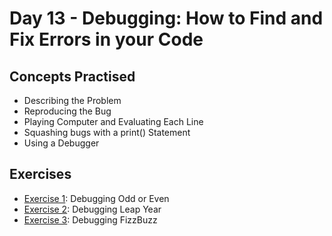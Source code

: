 # Day 13 - Debugging: How to Find and Fix Errors in your Code

## Concepts Practised

- Describing the Problem
- Reproducing the Bug
- Playing Computer and Evaluating Each Line
- Squashing bugs with a print() Statement
- Using a Debugger

## Exercises

- [Exercise 1](https://github.com/SimonNC/100-days-of-code-Python/tree/main/Day_013/Exercise%201%20-%20Debugging%20Odd%20or%20Even): Debugging Odd or Even
- [Exercise 2](https://github.com/SimonNC/100-days-of-code-Python/tree/main/Day_013/Exercise%202%20-%20Debugging%20Leap%20Year): Debugging Leap Year
- [Exercise 3](https://github.com/SimonNC/100-days-of-code-Python/tree/main/Day_013/Exercise%203%20-%20Debugging%20FizzBuzz): Debugging FizzBuzz

